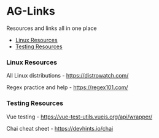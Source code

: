 # AG-Links
Resources and links all in one place

- [Linux Resources](#Linux-Resources)
- [Testing Resources](#Testing-Resources)

### Linux Resources
All Linux distributions - https://distrowatch.com/

Regex practice and help - https://regex101.com/

### Testing Resources
Vue testing - https://vue-test-utils.vuejs.org/api/wrapper/

Chai cheat sheet - https://devhints.io/chai
